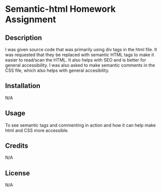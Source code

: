 # Semantic-html Homework Assignment

## Description

I was given source code that was primarily using div tags in the html file.  It was requested that they be replaced with 
semantic HTML tags to make it easier to read/scan the HTML.  It also helps with SEO and is better for general accessibility.
I was also asked to make semantic comments in the CSS file, which also helps with general accesibility.

## Installation

N/A

## Usage

To see semantic tags and commenting in action and how it can help make html and CSS more accessible.

## Credits

N/A

## License

N/A

